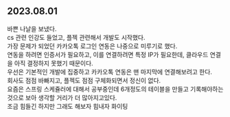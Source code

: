 ## 2023.08.01
바쁜 나날을 보냈다.  
cs 관련 인강도 들었고, 플젝 관련해서 개발도 시작했다.  
가장 문제가 되었던 카카오톡 로그인 연동은 나중으로 미루기로 했다.  
연동을 하려면 인증서가 필요하고, 이를 연결하려면 특정 IP가 필요한데, 클라우드 연결을 아직 결정하지 못했기 때문이다.  
우선은 기본적인 개발에 집중하고 카카오톡 연동은 맨 마지막에 연결해보려고 한다.  
회사도 점점 바빠지고, 플젝도 점점 구체화되면서 정신이 없다.  
요즘은 스프링 스케쥴러에 대해서 공부중인데 6개정도의 테이블을 만들고 기록해야하는 것으로 보아 생각할 거리가 더 많아지고있다.  
조금 힘들긴 하지만 그래도 해보자 힘내자 화이팅
